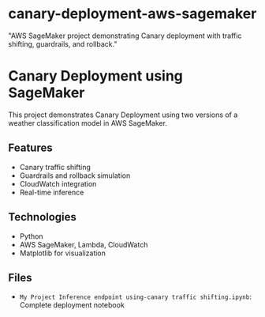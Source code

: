 # canary-deployment-aws-sagemaker
"AWS SageMaker project demonstrating Canary deployment with traffic shifting, guardrails, and rollback."

# Canary Deployment using SageMaker

This project demonstrates Canary Deployment using two versions of a weather classification model in AWS SageMaker.

## Features
- Canary traffic shifting
- Guardrails and rollback simulation
- CloudWatch integration
- Real-time inference

## Technologies
- Python
- AWS SageMaker, Lambda, CloudWatch
- Matplotlib for visualization

## Files
- `My Project Inference endpoint using-canary traffic shifting.ipynb`: Complete deployment notebook
